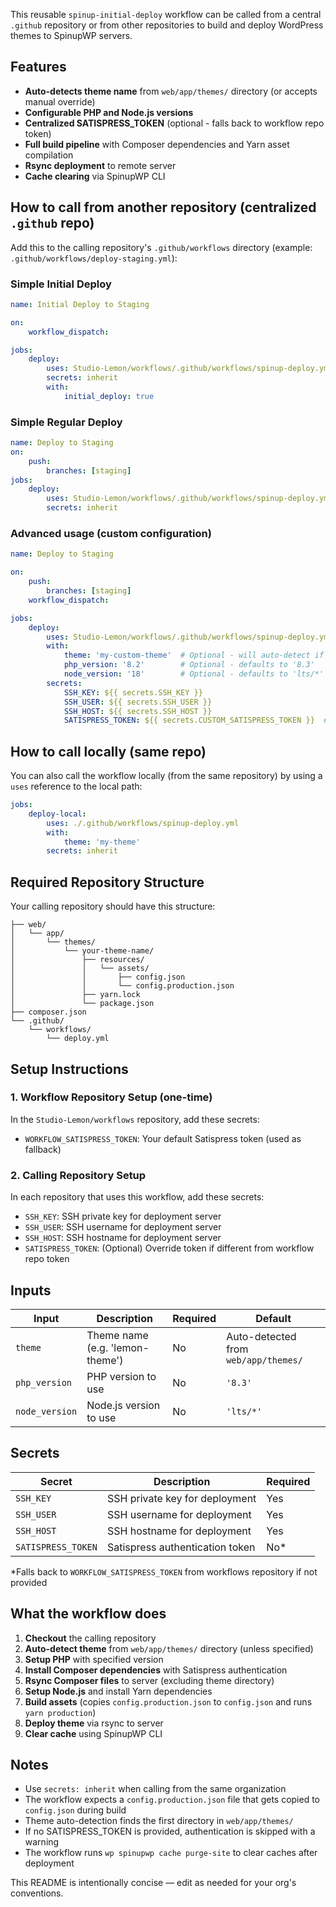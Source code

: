 This reusable `spinup-initial-deploy` workflow can be called from a central `.github` repository or from other repositories to build and deploy WordPress themes to SpinupWP servers.

## Features

- **Auto-detects theme name** from `web/app/themes/` directory (or accepts manual override)
- **Configurable PHP and Node.js versions**
- **Centralized SATISPRESS_TOKEN** (optional - falls back to workflow repo token)
- **Full build pipeline** with Composer dependencies and Yarn asset compilation
- **Rsync deployment** to remote server
- **Cache clearing** via SpinupWP CLI

## How to call from another repository (centralized `.github` repo)

Add this to the calling repository's `.github/workflows` directory (example: `.github/workflows/deploy-staging.yml`):

### Simple Initial Deploy
```yaml
name: Initial Deploy to Staging

on:
    workflow_dispatch:

jobs:
    deploy:
        uses: Studio-Lemon/workflows/.github/workflows/spinup-deploy.yml@main
        secrets: inherit
        with:
            initial_deploy: true
```

### Simple Regular Deploy
```yaml
name: Deploy to Staging
on:
    push:
        branches: [staging]
jobs:
    deploy:
        uses: Studio-Lemon/workflows/.github/workflows/spinup-deploy.yml@main
        secrets: inherit
```

### Advanced usage (custom configuration)
```yaml
name: Deploy to Staging

on:
    push:
        branches: [staging]
    workflow_dispatch:

jobs:
    deploy:
        uses: Studio-Lemon/workflows/.github/workflows/spinup-deploy.yml@main
        with:
            theme: 'my-custom-theme'  # Optional - will auto-detect if not provided
            php_version: '8.2'        # Optional - defaults to '8.3'
            node_version: '18'        # Optional - defaults to 'lts/*'
        secrets:
            SSH_KEY: ${{ secrets.SSH_KEY }}
            SSH_USER: ${{ secrets.SSH_USER }}
            SSH_HOST: ${{ secrets.SSH_HOST }}
            SATISPRESS_TOKEN: ${{ secrets.CUSTOM_SATISPRESS_TOKEN }}  # Optional override
```

## How to call locally (same repo)

You can also call the workflow locally (from the same repository) by using a `uses` reference to the local path:

```yaml
jobs:
    deploy-local:
        uses: ./.github/workflows/spinup-deploy.yml
        with:
            theme: 'my-theme'
        secrets: inherit
```

## Required Repository Structure

Your calling repository should have this structure:
```
├── web/
│   └── app/
│       └── themes/
│           └── your-theme-name/
│               ├── resources/
│               │   └── assets/
│               │       ├── config.json
│               │       └── config.production.json
│               ├── yarn.lock
│               └── package.json
├── composer.json
└── .github/
    └── workflows/
        └── deploy.yml
```

## Setup Instructions

### 1. Workflow Repository Setup (one-time)
In the `Studio-Lemon/workflows` repository, add these secrets:
- `WORKFLOW_SATISPRESS_TOKEN`: Your default Satispress token (used as fallback)

### 2. Calling Repository Setup
In each repository that uses this workflow, add these secrets:
- `SSH_KEY`: SSH private key for deployment server
- `SSH_USER`: SSH username for deployment server  
- `SSH_HOST`: SSH hostname for deployment server
- `SATISPRESS_TOKEN`: (Optional) Override token if different from workflow repo token

## Inputs

| Input | Description | Required | Default |
|-------|-------------|----------|---------|
| `theme` | Theme name (e.g. 'lemon-theme') | No | Auto-detected from `web/app/themes/` |
| `php_version` | PHP version to use | No | `'8.3'` |
| `node_version` | Node.js version to use | No | `'lts/*'` |

## Secrets

| Secret | Description | Required |
|--------|-------------|----------|
| `SSH_KEY` | SSH private key for deployment | Yes |
| `SSH_USER` | SSH username for deployment | Yes |
| `SSH_HOST` | SSH hostname for deployment | Yes |
| `SATISPRESS_TOKEN` | Satispress authentication token | No* |

*Falls back to `WORKFLOW_SATISPRESS_TOKEN` from workflows repository if not provided

## What the workflow does

1. **Checkout** the calling repository
2. **Auto-detect theme** from `web/app/themes/` directory (unless specified)
3. **Setup PHP** with specified version
4. **Install Composer dependencies** with Satispress authentication
5. **Rsync Composer files** to server (excluding theme directory)
6. **Setup Node.js** and install Yarn dependencies  
7. **Build assets** (copies `config.production.json` to `config.json` and runs `yarn production`)
8. **Deploy theme** via rsync to server
9. **Clear cache** using SpinupWP CLI

## Notes

- Use `secrets: inherit` when calling from the same organization
- The workflow expects a `config.production.json` file that gets copied to `config.json` during build
- Theme auto-detection finds the first directory in `web/app/themes/`
- If no SATISPRESS_TOKEN is provided, authentication is skipped with a warning
- The workflow runs `wp spinupwp cache purge-site` to clear caches after deployment

This README is intentionally concise — edit as needed for your org's conventions.